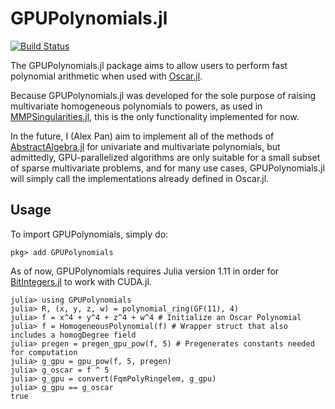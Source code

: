 # GPUPolynomials.jl

[![Build Status](https://github.com/alexp616/GPUPolynomials.jl/actions/workflows/CI.yml/badge.svg?branch=main)](https://github.com/alexp616/GPUPolynomials.jl/actions/workflows/CI.yml?query=branch%3Amain)

The GPUPolynomials.jl package aims to allow users to perform fast polynomial arithmetic when used with [Oscar.jl](https://github.com/oscar-system/Oscar.jl).

Because GPUPolynomials.jl was developed for the sole purpose of raising multivariate homogeneous polynomials to powers, as used in [MMPSingularities.jl](https://github.com/jjgarzella/MMPSingularities.jl), this is the only functionality implemented for now.

In the future, I (Alex Pan) aim to implement all of the methods of [AbstractAlgebra.jl](https://nemocas.github.io/AbstractAlgebra.jl/stable/mpolynomial/) for univariate and multivariate polynomials, but admittedly, GPU-parallelized algorithms are only suitable for a small subset of sparse multivariate problems, and for many use cases, GPUPolynomials.jl will simply call the implementations already defined in Oscar.jl.

## Usage
To import GPUPolynomials, simply do:
```
pkg> add GPUPolynomials
```
As of now, GPUPolynomials requires Julia version 1.11 in order for [BitIntegers.jl](https://github.com/rfourquet/BitIntegers.jl) to work with CUDA.jl.

```
julia> using GPUPolynomials
julia> R, (x, y, z, w) = polynomial_ring(GF(11), 4)
julia> f = x^4 + y^4 + z^4 + w^4 # Initialize an Oscar Polynomial
julia> f = HomogeneousPolynomial(f) # Wrapper struct that also includes a homogDegree field
julia> pregen = pregen_gpu_pow(f, 5) # Pregenerates constants needed for computation
julia> g_gpu = gpu_pow(f, 5, pregen)
julia> g_oscar = f ^ 5
julia> g_gpu = convert(FqmPolyRingelem, g_gpu)
julia> g_gpu == g_oscar
true
```